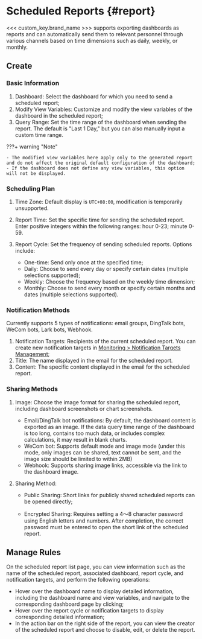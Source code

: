 # Scheduled Reports {#report}

<<< custom_key.brand_name >>> supports exporting dashboards as reports and can automatically send them to relevant personnel through various channels based on time dimensions such as daily, weekly, or monthly.


## Create

### Basic Information

1. Dashboard: Select the dashboard for which you need to send a scheduled report;    
2. Modify View Variables: Customize and modify the view variables of the dashboard in the scheduled report;
3. Query Range: Set the time range of the dashboard when sending the report. The default is "Last 1 Day," but you can also manually input a custom time range.      

???+ warning "Note"

    - The modified view variables here apply only to the generated report and do not affect the original default configuration of the dashboard;
    - If the dashboard does not define any view variables, this option will not be displayed.

### Scheduling Plan

1. Time Zone: Default display is `UTC+08:00`, modification is temporarily unsupported.               
2. Report Time: Set the specific time for sending the scheduled report. Enter positive integers within the following ranges: hour 0-23; minute 0-59.               
3. Report Cycle: Set the frequency of sending scheduled reports. Options include:

    - One-time: Send only once at the specified time;
    - Daily: Choose to send every day or specify certain dates (multiple selections supported);
    - Weekly: Choose the frequency based on the weekly time dimension;
    - Monthly: Choose to send every month or specify certain months and dates (multiple selections supported).              

### Notification Methods

Currently supports 5 types of notifications: email groups, DingTalk bots, WeCom bots, Lark bots, Webhook.

1. Notification Targets: Recipients of the current scheduled report. You can create new notification targets in [Monitoring > Notification Targets Management](../monitoring/notify-object.md);               
2. Title: The name displayed in the email for the scheduled report.               
3. Content: The specific content displayed in the email for the scheduled report.               


### Sharing Methods

1. Image: Choose the image format for sharing the scheduled report, including dashboard screenshots or chart screenshots.
        
    - Email/DingTalk bot notifications: By default, the dashboard content is exported as an image. If the data query time range of the dashboard is too long, contains too much data, or includes complex calculations, it may result in blank charts.
    - WeCom bot: Supports default mode and image mode (under this mode, only images can be shared, text cannot be sent, and the image size should be limited to within 2MB)
    - Webhook: Supports sharing image links, accessible via the link to the dashboard image.

2. Sharing Method:

    - Public Sharing: Short links for publicly shared scheduled reports can be opened directly;

    - Encrypted Sharing: Requires setting a 4～8 character password using English letters and numbers. After completion, the correct password must be entered to open the short link of the scheduled report.



## Manage Rules

On the scheduled report list page, you can view information such as the name of the scheduled report, associated dashboard, report cycle, and notification targets, and perform the following operations:


- Hover over the dashboard name to display detailed information, including the dashboard name and view variables, and navigate to the corresponding dashboard page by clicking;
- Hover over the report cycle or notification targets to display corresponding detailed information;
- In the action bar on the right side of the report, you can view the creator of the scheduled report and choose to disable, edit, or delete the report.